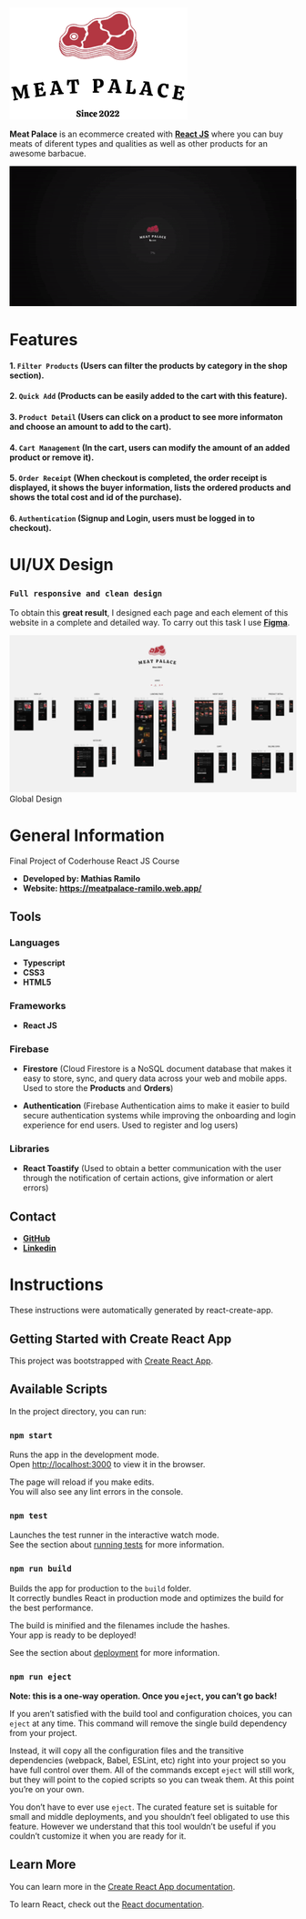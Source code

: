 <!-- MeatPalace Logo -->
![Logo Meat Palace](/src/assets/img/logo/logo.png)

**Meat Palace** is an ecommerce created with [**React JS**](https://reactjs.org/) where you can buy meats of diferent types and qualities as well as other products for an awesome barbacue.

![Navigation Flow](/readme/design/navigation.gif)

# **Features**

#### 1. `Filter Products` (Users can filter the products by category in the shop section).
#### 2. `Quick Add` (Products can be easily added to the cart with this feature).
#### 3. `Product Detail` (Users can click on a product to see more informaton and choose an amount to add to the cart).
#### 4. `Cart Management` (In the cart, users can modify the amount of an added product or remove it).
#### 5. `Order Receipt` (When checkout is completed, the order receipt is displayed, it shows the buyer information, lists the ordered products and shows the total cost and id of the purchase).
#### 6. `Authentication` (Signup and Login, users must be logged in to checkout).

# **UI/UX Design**

### `Full responsive and clean design`

To obtain this **great result**, I designed each page and each element of this website in a complete and detailed way. To carry out this task I use [**Figma**](https://www.figma.com/).

![Global Design](/readme/design/global-design.jpg)
Global Design

# **General Information**

Final Project of Coderhouse React JS Course

* **Developed by: Mathias Ramilo**
* **Website: https://meatpalace-ramilo.web.app/**

## **Tools**

### Languages

* **Typescript**
* **CSS3**
* **HTML5**

### Frameworks

* **React JS**

### Firebase

* **Firestore** (Cloud Firestore is a NoSQL document database that makes it easy to store, sync, and query data across your web and mobile apps. Used to store the **Products** and **Orders**)

* **Authentication** (Firebase Authentication aims to make it easier to build secure authentication systems while improving the onboarding and login experience for end users. Used to register and log users)

### Libraries

* **React Toastify** (Used to obtain a better communication with the user through the notification of certain actions, give information or alert errors)

## **Contact**

* [**GitHub**](https://github.com/mathiramilo)
* [**Linkedin**](https://www.linkedin.com/in/mathias-ramilo/)
  
# Instructions

These instructions were automatically generated by react-create-app.

## Getting Started with Create React App

This project was bootstrapped with [Create React App](https://github.com/facebook/create-react-app).

## Available Scripts

In the project directory, you can run:

### `npm start`

Runs the app in the development mode.\
Open [http://localhost:3000](http://localhost:3000) to view it in the browser.

The page will reload if you make edits.\
You will also see any lint errors in the console.

### `npm test`

Launches the test runner in the interactive watch mode.\
See the section about [running tests](https://facebook.github.io/create-react-app/docs/running-tests) for more information.

### `npm run build`

Builds the app for production to the `build` folder.\
It correctly bundles React in production mode and optimizes the build for the best performance.

The build is minified and the filenames include the hashes.\
Your app is ready to be deployed!

See the section about [deployment](https://facebook.github.io/create-react-app/docs/deployment) for more information.

### `npm run eject`

**Note: this is a one-way operation. Once you `eject`, you can’t go back!**

If you aren’t satisfied with the build tool and configuration choices, you can `eject` at any time. This command will remove the single build dependency from your project.

Instead, it will copy all the configuration files and the transitive dependencies (webpack, Babel, ESLint, etc) right into your project so you have full control over them. All of the commands except `eject` will still work, but they will point to the copied scripts so you can tweak them. At this point you’re on your own.

You don’t have to ever use `eject`. The curated feature set is suitable for small and middle deployments, and you shouldn’t feel obligated to use this feature. However we understand that this tool wouldn’t be useful if you couldn’t customize it when you are ready for it.

## Learn More

You can learn more in the [Create React App documentation](https://facebook.github.io/create-react-app/docs/getting-started).

To learn React, check out the [React documentation](https://reactjs.org/).
